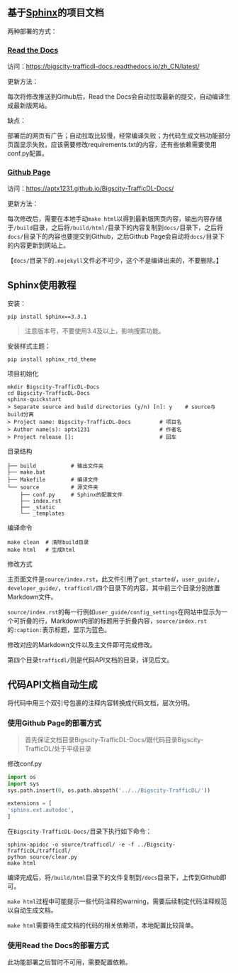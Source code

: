 ## 基于[Sphinx](http://sphinx-doc.org/)的项目文档

两种部署的方式：

### [Read the Docs](https://readthedocs.org/)

访问：https://bigscity-trafficdl-docs.readthedocs.io/zh_CN/latest/

更新方法：

每次将修改推送到Github后，Read the Docs会自动拉取最新的提交，自动编译生成最新版网站。

缺点：

部署后的网页有广告；自动拉取比较慢，经常编译失败；为代码生成文档功能部分页面显示失败，应该需要修改requirements.txt的内容，还有些依赖需要使用conf.py配置。

### [Github Page](https://pages.github.com/)

访问：https://aptx1231.github.io/Bigscity-TrafficDL-Docs/

更新方法：

每次修改后，需要在本地手动`make html`以得到最新版网页内容，输出内容存储于`/build`目录，之后将`/build/html/`目录下的内容复制到`docs/`目录下，之后将`docs/`目录下的内容也要提交到Github，之后Github Page会自动将`docs/`目录下的内容更新到网站上。

【`docs/`目录下的`.nojekyll`文件必不可少，这个不是编译出来的，不要删除。】

## Sphinx使用教程

安装：

```
pip install Sphinx==3.3.1
```

> 注意版本号，不要使用3.4及以上，影响搜索功能。

安装样式主题：

```
pip install sphinx_rtd_theme
```

项目初始化

```shell
mkdir Bigscity-TrafficDL-Docs
cd Bigscity-TrafficDL-Docs
sphinx-quickstart
> Separate source and build directories (y/n) [n]: y    # source与build分离
> Project name: Bigscity-TrafficDL-Docs         # 项目名
> Author name(s): aptx1231                      # 作者名
> Project release []:                           # 回车                 
```

目录结构

```shell
├── build           # 输出文件夹
├── make.bat
├── Makefile        # 编译文件
└── source          # 源文件夹
    ├── conf.py     # Sphinx的配置文件
    ├── index.rst
    ├── _static
    └── _templates
```

编译命令

```shell
make clean  # 清除build目录
make html   # 生成html
```

修改方式

主页面文件是`source/index.rst`，此文件引用了`get_started`/，`user_guide/`，`developer_guide/`，`trafficdl/`四个目录下的内容，其中前三个目录分别放置Markdown文件。

`source/index.rst`的每一行例如`user_guide/config_settings`在网站中显示为一个可折叠的行，Markdown内部的标题用于折叠内容，`source/index.rst`的`:caption:`表示标题，显示为蓝色。

修改对应的Markdown文件以及主文件即可完成修改。

第四个目录`trafficdl/`则是代码API文档的目录，详见后文。

## 代码API文档自动生成

将代码中用三个双引号包裹的注释内容转换成代码文档，层次分明。

### 使用Github Page的部署方式

> 首先保证文档目录Bigscity-TrafficDL-Docs/跟代码目录Bigscity-TrafficDL/处于平级目录

修改conf.py

```python
import os
import sys
sys.path.insert(0, os.path.abspath('../../Bigscity-TrafficDL/'))

extensions = [
'sphinx.ext.autodoc',
]
```

在`Bigscity-TrafficDL-Docs/`目录下执行如下命令：

```shell
sphinx-apidoc -o source/trafficdl/ -e -f ../Bigscity-TrafficDL/trafficdl/
python source/clear.py
make html
```

编译完成后，将`/build/html`目录下的文件复制到`/docs`目录下，上传到Github即可。

`make html`过程中可能提示一些代码注释的warning，需要后续制定代码注释规范以自动生成文档。

`make html`需要待生成文档的代码的相关依赖项，本地配置比较简单。

### 使用Read the Docs的部署方式

此功能部署之后暂时不可用，需要配置依赖。